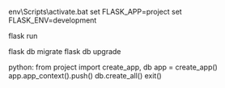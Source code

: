 env\Scripts\activate.bat
set FLASK_APP=project
set FLASK_ENV=development

flask run



flask db migrate
flask db upgrade

python:
from project import create_app, db
app = create_app()
app.app_context().push()
db.create_all()
exit()